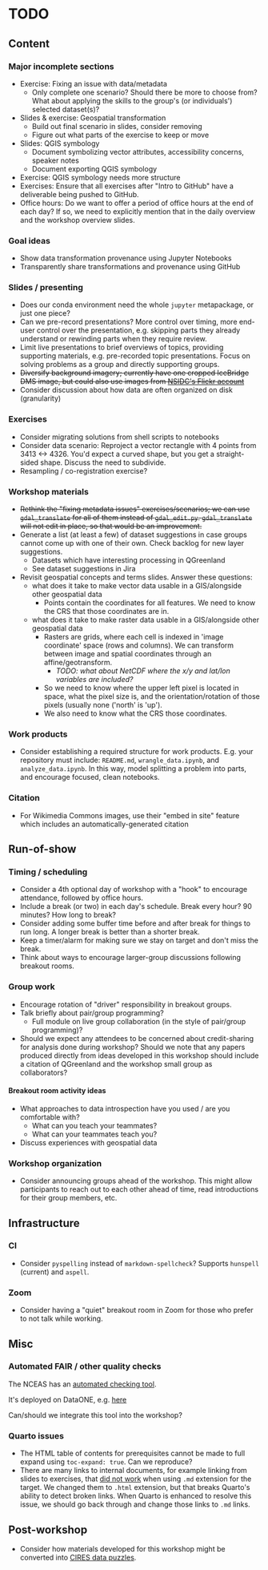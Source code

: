 # TODO

## Content

### Major incomplete sections

* Exercise: Fixing an issue with data/metadata
    * Only complete one scenario? Should there be more to choose from? What about
      applying the skills to the group's (or individuals') selected dataset(s)?
* Slides & exercise: Geospatial transformation
    * Build out final scenario in slides, consider removing
    * Figure out what parts of the exercise to keep or move
* Slides: QGIS symbology
    * Document symbolizing vector attributes, accessibility concerns, speaker notes
    * Document exporting QGIS symbology
* Exercise: QGIS symbology needs more structure
* Exercises: Ensure that all exercises after "Intro to GitHub" have a deliverable being
  pushed to GitHub.
* Office hours: Do we want to offer a period of office hours at the end of each day? If
  so, we need to explicitly mention that in the daily overview and the workshop overview
  slides.


### Goal ideas

* Show data transformation provenance using Jupyter Notebooks
* Transparently share transformations and provenance using GitHub


### Slides / presenting

* Does our conda environment need the whole `jupyter` metapackage, or just one piece?
* Can we pre-record presentations? More control over timing, more end-user control over
  the presentation, e.g. skipping parts they already understand or rewinding parts when
  they require review.
* Limit live presentations to brief overviews of topics, providing supporting materials,
  e.g. pre-recorded topic presentations. Focus on solving problems as a group and
  directly supporting groups.
* ~~Diversify background imagery; currently have one cropped IceBridge DMS image, but
  could also use images from [NSIDC's Flickr
  account](https://www.flickr.com/photos/nsidc/albums/72157715526805678)~~
* Consider discussion about how data are often organized on disk (granularity)


### Exercises

* Consider migrating solutions from shell scripts to notebooks
* Consider data scenario: Reproject a vector rectangle with 4 points from 3413 <-> 4326.
  You'd expect a curved shape, but you get a straight-sided shape. Discuss the need to
  subdivide.
* Resampling / co-registration exercise?


### Workshop materials

* ~~Rethink the "fixing metadata issues" exercises/scenarios; we can use `gdal_translate`
  for all of them instead of `gdal_edit.py`. `gdal_translate` will not edit in place, so
  that would be an improvement.~~
* Generate a list (at least a few) of dataset suggestions in case groups cannot
  come up with one of their own. Check backlog for new layer suggestions.
    * Datasets which have interesting processing in QGreenland
    * See dataset suggestions in Jira
* Revisit geospatial concepts and terms slides. Answer these questions:
    * what does it take to make vector data usable in a GIS/alongside other geospatial data
        * Points contain the coordinates for all features. We need to know the
          CRS that those coordinates are in.
    * what does it take to make raster data usable in a GIS/alongside other geospatial data
        * Rasters are grids, where each cell is indexed in 'image coordinate'
          space (rows and columns). We can transform between image and spatial
          coordinates through an affine/geotransform.
            * _TODO: what about NetCDF where the x/y and lat/lon variables are included?_
        * So we need to know where the upper left pixel is located in space,
          what the pixel size is, and the orientation/rotation of those pixels
          (usually none ('north' is 'up').
        * We also need to know what the CRS those coordinates.


### Work products

* Consider establishing a required structure for work products. E.g. your repository
  must include: `README.md`, `wrangle_data.ipynb`, and `analyze_data.ipynb`. In this
  way, model splitting a problem into parts, and encourage focused, clean notebooks.


### Citation

* For Wikimedia Commons images, use their "embed in site" feature which includes an
  automatically-generated citation


## Run-of-show

### Timing / scheduling

* Consider a 4th optional day of workshop with a "hook" to encourage attendance,
  followed by office hours.
* Include a break (or two) in each day's schedule. Break every hour? 90 minutes? How
  long to break?
* Consider adding some buffer time before and after break for things to run
  long. A longer break is better than a shorter break.
* Keep a timer/alarm for making sure we stay on target and don't miss the break.
* Think about ways to encourage larger-group discussions following breakout rooms.


### Group work

* Encourage rotation of "driver" responsibility in breakout groups.
* Talk briefly about pair/group programming?
    * Full module on live group collaboration (in the style of pair/group programming)?
* Should we expect any attendees to be concerned about credit-sharing for
  analysis done during workshop? Should we note that any papers produced
  directly from ideas developed in this workshop should include a citation of
  QGreenland and the workshop small group as collaborators?


#### Breakout room activity ideas

* What approaches to data introspection have you used / are you comfortable with?
    * What can you teach your teammates?
    * What can your teammates teach you?
* Discuss experiences with geospatial data


### Workshop organization

* Consider announcing groups ahead of the workshop. This might allow
  participants to reach out to each other ahead of time, read introductions for
  their group members, etc.


## Infrastructure

### CI

* Consider `pyspelling` instead of `markdown-spellcheck`? Supports `hunspell` (current)
  and `aspell`.


### Zoom

* Consider having a "quiet" breakout room in Zoom for those who prefer to not talk while
  working.


## Misc

### Automated FAIR / other quality checks

The NCEAS has an [automated checking tool](https://github.com/NCEAS/metadig-checks).

It's deployed on DataONE, e.g.
[here](https://arcticdata.io/catalog/quality/s=FAIR-suite-0.3.1/doi%3A10.18739%2FA2KW57K4R)

Can/should we integrate this tool into the workshop?


### Quarto issues

* The HTML table of contents for prerequisites cannot be made to full expand using
  `toc-expand: true`. Can we reproduce?
* There are many links to internal documents, for example linking from slides to
  exercises, that [did not work](https://github.com/quarto-dev/quarto-cli/issues/5106)
  when using `.md` extension for the target. We changed them to `.html` extension, but
  that breaks Quarto's ability to detect broken links. When Quarto is enhanced to
  resolve this issue, we should go back through and change those links to `.md` links.


## Post-workshop

* Consider how materials developed for this workshop might be converted into
  [CIRES data
  puzzles](https://datapuzzles.org/virtual-workshops/tipping-point-virtual-teacher-workshop).
